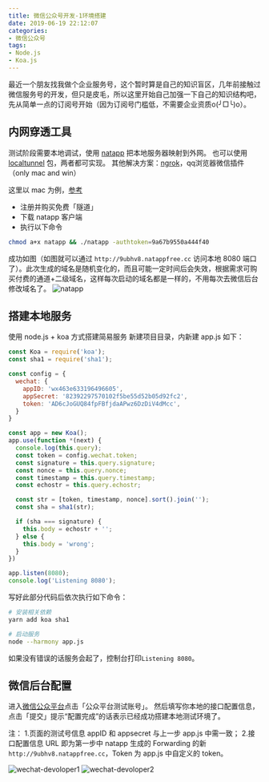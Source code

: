 ```yaml
---
title: 微信公众号开发-1环境搭建
date: 2019-06-19 22:12:07
categories: 
- 微信公众号
tags:
- Node.js
- Koa.js
---
```

最近一个朋友找我做个企业服务号，这个暂时算是自己的知识盲区，几年前接触过微信服务号的开发，但只是皮毛，所以这里开始自己加强一下自己的知识结构吧，先从简单一点的订阅号开始（因为订阅号门槛低，不需要企业资质o(╯□╰)o）。
<!-- more -->

## 内网穿透工具

测试阶段需要本地调试，使用 [natapp](https://natapp.cn/) 把本地服务器映射到外网。
也可以使用 [localtunnel](https://www.npmjs.com/package/localtunnel) 包，两者都可实现。
其他解决方案：[ngrok](https://www.ngrok.cc/)，qq浏览器微信插件（only mac and win）

这里以 mac 为例，[参考](https://natapp.cn/article/natapp_newbie)

- 注册并购买免费「隧道」
- 下载 natapp 客户端
- 执行以下命令

```bash
chmod a+x natapp && ./natapp -authtoken=9a67b9550a444f40
```

成功如图（如图就可以通过 `http://9ubhv8.natappfree.cc` 访问本地 8080 端口了）。此次生成的域名是随机变化的，而且可能一定时间后会失效，根据需求可购买付费的通道+二级域名，这样每次启动的域名都是一样的，不用每次去微信后台修改域名了。
![natapp](/images/wechat/natapp.png)

## 搭建本地服务

使用 node.js + koa 方式搭建简易服务
新建项目目录，内新建 app.js 如下：

```js
const Koa = require('koa');
const sha1 = require('sha1');

const config = {
  wechat: {
    appID: 'wx463e633196496605',
    appSecret: '82392297570102f5be55d52b05d92fc2',
    token: 'AD6cJoGUQ84fpFBfjdaAPwz6DzDiV4dMcc',
  }
}

const app = new Koa();
app.use(function *(next) {
  console.log(this.query);
  const token = config.wechat.token;
  const signature = this.query.signature;
  const nonce = this.query.nonce;
  const timestamp = this.query.timestamp;
  const echostr = this.query.echostr;

  const str = [token, timestamp, nonce].sort().join('');
  const sha = sha1(str);

  if (sha === signature) {
    this.body = echostr + '';
  } else {
    this.body = 'wrong';
  }
})

app.listen(8080);
console.log('Listening 8080');
```

写好此部分代码后依次执行如下命令：

```bash
# 安装相关依赖
yarn add koa sha1

# 启动服务
node --harmony app.js
```

如果没有错误的话服务会起了，控制台打印`Listening 8080`。

## 微信后台配置

进入[微信公众平台](https://mp.weixin.qq.com/cgi-bin/frame?t=advanced/dev_tools_frame&nav=10049&token=1641364983&lang=zh_CN)点击「公众平台测试账号」。
然后填写你本地的接口配置信息，点击「提交」提示“配置完成”的话表示已经成功搭建本地测试环境了。

注：
1.页面的测试号信息 appID 和 appsecret 与上一步 app.js 中需一致；
2.接口配置信息 URL 即为第一步中 natapp 生成的 Forwarding 的新 `http://9ubhv8.natappfree.cc`，Token 为 app.js 中自定义的 token。

![wechat-devoloper1](/images/wechat/wechat-devoloper1.png)
![wechat-devoloper2](/images/wechat/wechat-devoloper2.png)
